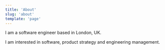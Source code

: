 ```yaml
---
title: 'About'
slug: 'about'
template: 'page'
---
```


I am a software engineer based in London, UK.

I am interested in software, product strategy and engineering management.
